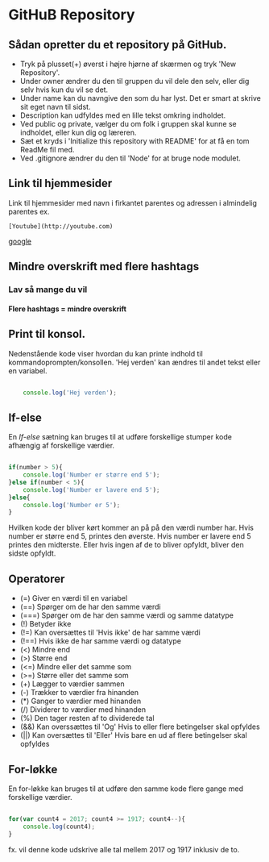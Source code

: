 # GitHuB Repository

## Sådan opretter du et repository på GitHub.

* Tryk på plusset(+) øverst i højre hjørne af skærmen og tryk 'New Repository'.
* Under owner ændrer du den til gruppen du vil dele den selv, eller dig selv hvis kun du vil se det.
* Under name kan du navngive den som du har lyst. Det er smart at skrive sit eget navn til sidst.
* Description kan udfyldes med en lille tekst omkring indholdet.
* Ved public og private, vælger du om folk i gruppen skal kunne se indholdet, eller kun dig og læreren.
* Sæt et kryds i 'Initialize this repository with README' for at få en tom ReadMe fil med.
* Ved .gitignore ændrer du den til 'Node' for at bruge node modulet.

## Link til hjemmesider

Link til hjemmesider med navn i firkantet parentes og adressen i almindelig parentes ex.
```
[Youtube](http://youtube.com)
```

[google](http://google.dk)

## Mindre overskrift med flere hashtags

### Lav så mange du vil

#### Flere hashtags = mindre overskrift

## Print til konsol.

 Nedenstående kode viser hvordan du kan printe indhold til kommandoprompten/konsollen. 'Hej verden' kan ændres til andet tekst eller en variabel.

```javascript

    console.log('Hej verden');

```

## If-else

En _If-else_ sætning kan bruges til at udføre forskellige stumper kode afhængig af forskellige værdier.

```javascript

if(number > 5){
    console.log('Number er større end 5');
}else if(number < 5){
    console.log('Number er lavere end 5');
}else{
    console.log('Number er 5');
}

```
Hvilken kode der bliver kørt kommer an på på den værdi number har. Hvis number er større end 5, printes den øverste. Hvis number er lavere end 5 printes den midterste. Eller hvis ingen af de to bliver opfyldt, bliver den sidste opfyldt.

## Operatorer

* (=)     Giver en værdi til en variabel
* (==)    Spørger om de har den samme værdi
* (===)   Spørger om de har den samme værdi og samme datatype
* (!)     Betyder ikke
* (!=)    Kan oversættes til 'Hvis ikke' de har samme værdi
* (!==)   Hvis ikke de har samme værdi og datatype
* (<)     Mindre end
* (>)     Større end
* (<=)    Mindre eller det samme som
* (>=)    Større eller det samme som
* (+)     Lægger to værdier sammen
* (-)     Trækker to værdier fra hinanden
* (*)     Ganger to værdier med hinanden
* (/)     Dividerer to værdier med hinanden
* (%)     Den tager resten af to dividerede tal
* (&&)    Kan overssættes til 'Og' Hvis to eller flere betingelser skal opfyldes
* (||)    Kan oversættes til 'Eller' Hvis bare en ud af flere betingelser skal opfyldes

## For-løkke

En for-løkke kan bruges til at udføre den samme kode flere gange med forskellige værdier.


```javascript

for(var count4 = 2017; count4 >= 1917; count4--){
    console.log(count4);
}

```

fx. vil denne kode udskrive alle tal mellem 2017 og 1917 inklusiv de to. 